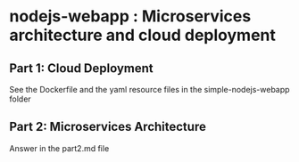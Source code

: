 # nodejs-webapp : Microservices architecture and cloud deployment

## Part 1: Cloud Deployment
See the Dockerfile and the yaml resource files in the simple-nodejs-webapp folder

## Part 2: Microservices Architecture
Answer in the part2.md file
